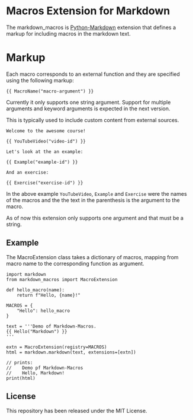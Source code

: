 # Macros Extension for Markdown

The markdown_macros is [Python-Markdown][1] extension that defines a markup
for including macros in the markdown text.

[1]: https://python-markdown.github.io/

# Markup

Each macro corresponds to an external function and they are specified
using the following markup:

```
{{ MacroName("macro-argument") }}
```

Currently it only supports one string argument. Support for multiple
arguments and keyword arguments is expected in the next version.

This is typically used to include custom content from external sources.

```
Welcome to the awesome course!

{{ YouTubeVideo("video-id") }}

Let's look at the an example:

{{ Example("example-id") }}

And an exercise:

{{ Exercise("exercise-id") }}
```

In the above example `YouTubeVideo`, `Example` and `Exercise` were the
names of the macros and the the text in the parenthesis is the argument
to the macro.

As of now this extension only supports one argument and that must be a
string.

## Example

The MacroExtension class takes a dictionary of macros, mapping from macro
name to the corresponding function as argument.

```
import markdown
from markdown_macros import MacroExtension

def hello_macro(name):
    return f"Hello, {name}!"

MACROS = {
    "Hello": hello_macro
}

text = '''Demo of Markdown-Macros.
{{ Hello("Markdown") }}
'''

extn = MacroExtension(registry=MACROS)
html = markdown.markdown(text, extensions=[extn])

// prints:
//    Demo pf Markdown-Macros
//    Hello, Markdown!
print(html)
```

## License

This repository has been released under the MIT License.

